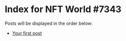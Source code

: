 # Index for NFT World #7343
Posts will be displayed in the order below:

- [Your first post](./001-first.md)

